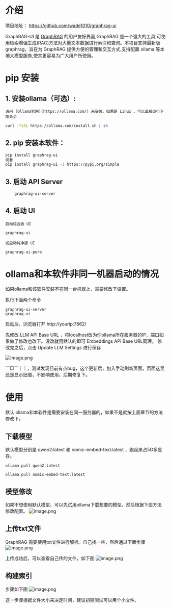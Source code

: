 
# 介绍

项目地址： https://github.com/wade1010/graphrag-ui 

GraphRAG-UI 是 [GraphRAG](https://github.com/microsoft/graphrag) 的用户友好界面,GraphRAG 是一个强大的工具,可使用检索增强生成(RAG)方法对大量文本数据进行索引和查询。本项目支持最新版graphrag，旨在为 GraphRAG 提供方便的管理和交互方式,支持配置 ollama 等本地大模型服务,使其更容易为广大用户所使用。

# pip 安装

## 1. 安装ollama（可选）:

    访问 [Ollama官网](https://ollama.com/) 来安装。如果是 Linux ，可以直接运行下面命令

   ```bash
   curl -fsSL https://ollama.com/install.sh | sh
   ```

## 2. pip 安装本软件：

   ```bash
   pip install graphrag-ui
   或者
   pip install graphrag-ui -i https://pypi.org/simple
   ```

## 3. 启动 API Server

```bash
    graphrag-ui-server
   ```
   
## 4. 启动 UI

    启动综合版 UI

```bash
graphrag-ui
```

    或启动纯净版 UI

```bash
graphrag-ui-pure
   ```


# ollama和本软件非同一机器启动的情况

如果ollama和该软件安装不在同一台机器上，需要修改下设置。

执行下面两个命令
```
graphrag-ui-server
graphrag-ui
```

启动后，浏览器打开 http://yourip:7862/

先修改 LLM API Base URL ，将localhost改为你ollama所在服务器的IP，端口如果做了修改也改下。没改就用默认的即可
Embeddings API Base URL同理。
修改完之后，点击 Update LLM Settings 进行保存

![image.png](https://gitee.com/hxc8/images10/raw/master/img/202409131605016.png)

￣□￣｜｜，测试发现目前有点bug，这个更新后，加入手动刷新页面，页面这里还是显示旧值，不影响使用，后期修复下。


# 使用

默认 ollama和本软件是需要安装在同一服务器的，如果不是就按上面章节的方法修改下。

## 下载模型

默认模型分别是 qwen2:latest 和 nomic-embed-text:latest ，跑起来占5G多显存。


```
ollama pull qwen2:latest
```


```
ollama pull nomic-embed-text:latest
```


## 模型修改
如果不想使用默认模型，可以先试用ollama下载想要的模型，然后根据下面方法修改配置。
![image.png](https://gitee.com/hxc8/images10/raw/master/img/202409131754366.png)

## 上传txt文件
GraphRAG 需要使用txt文件进行解析。自己找一些，然后通过下面步骤
![image.png](https://gitee.com/hxc8/images10/raw/master/img/202409131756832.png)

上传成功后，可以查看自己传的文件，如下图
![image.png](https://gitee.com/hxc8/images10/raw/master/img/202409131757118.png)


## 构建索引
步骤如下图
![image.png](https://gitee.com/hxc8/images10/raw/master/img/202409131758894.png)

这一步骤根据文件大小来决定时间，建议初期测试可以用个小文件。
